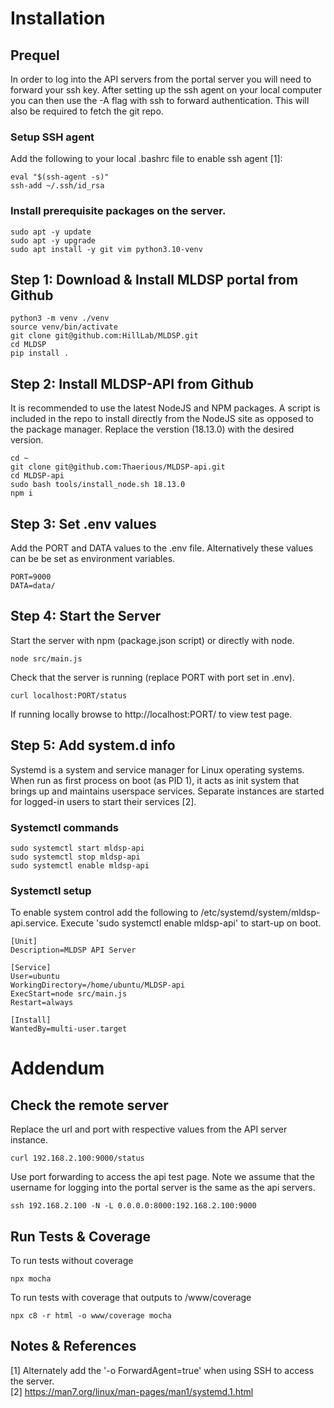 # Installation

## Prequel
In order to log into the API servers from the portal server you will need to forward
your ssh key.  After setting up the ssh agent on your local computer you can then use
the -A flag with ssh to forward authentication.  This will also be required to fetch
the git repo.

### Setup SSH agent

Add the following to your local .bashrc file to enable ssh agent [1]:

    eval "$(ssh-agent -s)"
    ssh-add ~/.ssh/id_rsa

### Install prerequisite packages on the server.

    sudo apt -y update
    sudo apt -y upgrade
    sudo apt install -y git vim python3.10-venv

## Step 1: Download & Install MLDSP portal from Github
    python3 -m venv ./venv
    source venv/bin/activate
    git clone git@github.com:HillLab/MLDSP.git    
    cd MLDSP
    pip install .

## Step 2: Install MLDSP-API from Github
It is recommended to use the latest NodeJS and NPM packages.  A script is included in the
repo to install directly from the NodeJS site as opposed to the package manager.  Replace
the verstion (18.13.0) with the desired version.

    cd ~
    git clone git@github.com:Thaerious/MLDSP-api.git
    cd MLDSP-api
    sudo bash tools/install_node.sh 18.13.0
    npm i

## Step 3: Set .env values
Add the PORT and DATA values to the .env file.  Alternatively these values can be be set
as environment variables.

    PORT=9000
    DATA=data/

## Step 4: Start the Server
Start the server with npm (package.json script) or directly with node.

    node src/main.js

Check that the server is running (replace PORT with port set in .env).

    curl localhost:PORT/status

If running locally browse to http://localhost:PORT/ to view test page.

## Step 5: Add system.d info
Systemd is a system and service manager for Linux operating
systems. When run as first process on boot (as PID 1), it acts as
init system that brings up and maintains userspace services.
Separate instances are started for logged-in users to start their
services [2].

### Systemctl commands

    sudo systemctl start mldsp-api
    sudo systemctl stop mldsp-api
    sudo systemctl enable mldsp-api

### Systemctl setup
To enable system control add the following to /etc/systemd/system/mldsp-api.service.
Execute 'sudo systemctl enable mldsp-api' to start-up on boot.

    [Unit]
    Description=MLDSP API Server

    [Service]
    User=ubuntu
    WorkingDirectory=/home/ubuntu/MLDSP-api
    ExecStart=node src/main.js
    Restart=always

    [Install]
    WantedBy=multi-user.target

# Addendum
## Check the remote server
Replace the url and port with respective values from the API server instance.

    curl 192.168.2.100:9000/status

Use port forwarding to access the api test page.  Note we assume that the username
for logging into the portal server is the same as the api servers.

    ssh 192.168.2.100 -N -L 0.0.0.0:8000:192.168.2.100:9000

## Run Tests & Coverage
To run tests without coverage

    npx mocha

To run tests with coverage that outputs to /www/coverage

    npx c8 -r html -o www/coverage mocha

## Notes & References
[1] Alternately add the '-o ForwardAgent=true' when using SSH to access the server.  
[2] https://man7.org/linux/man-pages/man1/systemd.1.html  